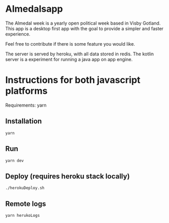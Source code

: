 # Almedalsapp

The Almedal week is a yearly open political week based in Visby Gotland. This app is a desktop first app with 
the goal to provide a simpler and faster experience.

Feel free to contribute if there is some feature you would like.

The server is served by heroku, with all data stored in redis. 
The kotlin server is a experiment for running a java app on app engine.

# Instructions for both javascript platforms
Requirements: yarn 
## Installation
```
yarn
```

## Run
``` 
yarn dev
```

## Deploy (requires heroku stack locally)
``` 
./herokuDeploy.sh
```

## Remote logs
``` 
yarn herukoLogs
```